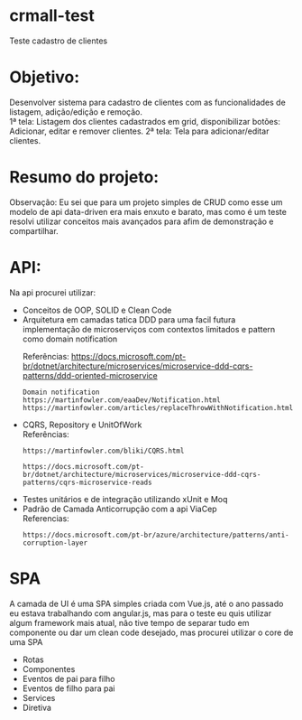 # crmall-test

Teste cadastro de clientes

# Objetivo:
Desenvolver sistema para cadastro de clientes com as funcionalidades de listagem, adição/edição e remoção.              
   1ª tela: Listagem dos clientes cadastrados em grid, disponibilizar botões: Adicionar, editar e remover clientes.
   2ª tela: Tela para adicionar/editar clientes.


 # Resumo do projeto: 

 Observação: Eu sei que para um projeto simples de CRUD como esse um modelo de api data-driven era mais enxuto e barato, mas como é um teste resolvi utilizar conceitos mais avançados para afim de demonstração e compartilhar. 
 
 # API:

 Na api procurei utilizar:  
 	
<ul> 
<li>Conceitos de OOP, SOLID e Clean Code </li>

<li>Arquitetura em camadas tatica DDD para uma facil futura implementação de microserviços com contextos limitados e pattern como domain notification


Referências: 
<a href="https://docs.microsoft.com/pt-br/dotnet/architecture/microservices/microservice-ddd-cqrs-patterns/ddd-oriented-microservice">
	https://docs.microsoft.com/pt-br/dotnet/architecture/microservices/microservice-ddd-cqrs-patterns/ddd-oriented-microservice 
</a>

	Domain notification 
	https://martinfowler.com/eaaDev/Notification.html
	https://martinfowler.com/articles/replaceThrowWithNotification.html 
</li>

<li> 
CQRS, Repository e UnitOfWork <br/>
Referências:

 
	https://martinfowler.com/bliki/CQRS.html 

	https://docs.microsoft.com/pt-br/dotnet/architecture/microservices/microservice-ddd-cqrs-patterns/cqrs-microservice-reads 

</li>

<li>
Testes unitários e de integração utilizando xUnit e Moq
</li>

<li> 
Padrão de Camada Anticorrupção com a api ViaCep <br/>
Referencias: 

	
	https://docs.microsoft.com/pt-br/azure/architecture/patterns/anti-corruption-layer

</li>

</ul>		



# SPA
 A camada de UI é uma SPA simples criada com Vue.js, até o ano passado eu estava trabalhando com angular.js, mas para o teste eu quis utilizar algum framework mais atual, não tive tempo de separar tudo em componente ou dar um clean code desejado, mas procurei utilizar o core de uma SPA

<ul>
	<li>Rotas</li>
	<li>Componentes</li>
	<li>Eventos de pai para filho</li>
	<li>Eventos de filho para pai</li>
	<li>Services</li>
	<li>Diretiva</li>
</ul>









  



  
   

